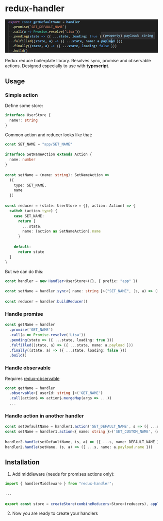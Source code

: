 # redux-handler

![redux-handler](/docs/screen.png "redux-handler")

Redux reduce boilerplate library.
Resolves sync, promise and observable actions.
Designed especially to use with **typescript**.

## Usage

### Simple action

Define some store:

```ts
interface UserStore {
  name?: string
}
```

Common action and reducer looks like that:

```ts
const SET_NAME = "app/SET_NAME"

interface SetNameAction extends Action {
  name: number
}

const setName = (name: string): SetNameAction =>
  ({
    type: SET_NAME,
    name
  })

const reducer = (state: UserStore = {}, action: Action) => {
  switch (action.type) {
    case SET_NAME:
      return {
        ...state,
        name: (action as SetNameAction).name
      }
    
    default:
      return state
  }
}
```

But we can do this:

```ts
const handler = new Handler<UserStore>({}, { prefix: "app" })

const setName = handler.sync<{ name: string }>("SET_NAME", (s, a) => ({ ...s, name: a.payload.name }))

const reducer = handler.buildReducer()
```

### Handle promise

```ts
const getName = handler
  .promise('GET_NAME')
  .call(a => Promise.resolve('Lisa'))
  .pending(state => ({ ...state, loading: true }))
  .fulfilled((state, a) => ({ ...state, name: a.payload }))
  .finally((state, a) => ({ ...state, loading: false }))
  .build()
```

### Handle observable

Requires [redux-observable](https://github.com/redux-observable/redux-observable)

```ts
const getName = handler
  .observable<{ userId: string }>('GET_NAME')
  .call(action$ => action$.mergeMap(args => ...))
  ...
```

### Handle action in another handler

```ts
const setDefaultName = handler1.action('SET_DEFAULT_NAME', s => ({ ...s, name: 'default' }))
const setName = handler1.action<{ name: string }>('SET_CUSTOM_NAME', (s, a) => ({ ...s, name: action.payload.name }))

handler2.handle(setDefaultName, (s, a) => ({ ...s, name: DEFAULT_NAME }))
handler2.handle(setName, (s, a) => ({ ...s, name: a.payload.name }))
```

## Installation

1. Add middleware (needs for promises actions only):

```ts
import { handlerMiddleware } from "redux-handler";

...

export const store = createStore(combineReducers<Store>(reducers), applyMiddleware(handlerMiddleware))
```

2. Now you are ready to create your handlers